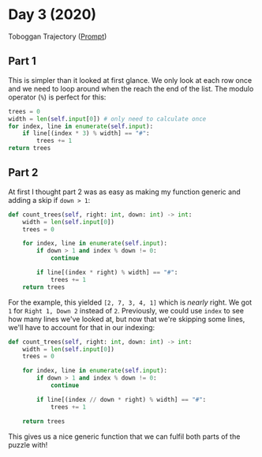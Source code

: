 # Day 3 (2020)

Toboggan Trajectory ([Prompt](https://adventofcode.com/2020/day/3))

## Part 1

This is simpler than it looked at first glance. We only look at each row once and we need to loop around when the reach the end of the list. The modulo operator (`%`) is perfect for this:

```py
trees = 0
width = len(self.input[0]) # only need to calculate once
for index, line in enumerate(self.input):
    if line[(index * 3) % width] == "#":
        trees += 1
return trees
```

## Part 2

At first I thought part 2 was as easy as making my function generic and adding a skip if `down > 1`:

```py
def count_trees(self, right: int, down: int) -> int:
    width = len(self.input[0])
    trees = 0

    for index, line in enumerate(self.input):
        if down > 1 and index % down != 0:
            continue

        if line[(index * right) % width] == "#":
            trees += 1
    return trees
```

For the example, this yielded `[2, 7, 3, 4, 1]` which is _nearly_ right. We got `1` for `Right 1, Down 2` instead of `2`. Previously, we could use `index` to see how many lines we've looked at, but now that we're skipping some lines, we'll have to account for that in our indexing:

```py
def count_trees(self, right: int, down: int) -> int:
    width = len(self.input[0])
    trees = 0

    for index, line in enumerate(self.input):
        if down > 1 and index % down != 0:
            continue

        if line[(index // down * right) % width] == "#":
            trees += 1

    return trees
```

This gives us a nice generic function that we can fulfil both parts of the puzzle with!
